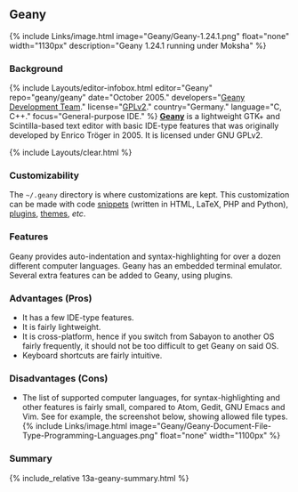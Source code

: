 ## Geany
{% include Links/image.html image="Geany/Geany-1.24.1.png" float="none" width="1130px" description="Geany 1.24.1 running under Moksha" %}

### Background
{% include Layouts/editor-infobox.html editor="Geany" repo="geany/geany" date="October 2005." developers="<a href='https://github.com/geany/geany/graphs/contributors' link='_blank'>Geany Development Team</a>." license="<a href='https://github.com/geany/geany/blob/master/COPYING' link='_blank'>GPLv2</a>." country="Germany." language="C, C++." focus="General-purpose IDE." %}
[**Geany**](http://geany.org/) is a lightweight GTK+ and Scintilla-based text editor with basic IDE-type features that was originally developed by Enrico Tr&ouml;ger in 2005. It is licensed under GNU GPLv2.

{% include Layouts/clear.html %}<br/>
### Customizability
The `~/.geany` directory is where customizations are kept. This customization can be made with code [snippets](http://www.geany.org/Download/Extras) (written in HTML, LaTeX, PHP and Python), [plugins](http://www.geany.org/Support/Plugins), [themes](https://github.com/geany/geany-themes/), *etc*.

### Features
Geany provides auto-indentation and syntax-highlighting for over a dozen different computer languages. Geany has an embedded terminal emulator. Several extra features can be added to Geany, using plugins.

### Advantages (Pros)
* It has a few IDE-type features.
* It is fairly lightweight.
* It is cross-platform, hence if you switch from Sabayon to another OS fairly frequently, it should not be too difficult to get Geany on said OS.
* Keyboard shortcuts are fairly intuitive.

### Disadvantages (Cons)
* The list of supported computer languages, for syntax-highlighting and other features is fairly small, compared to Atom, Gedit, GNU Emacs and Vim. See for example, the screenshot below, showing allowed file types.
{% include Links/image.html image="Geany/Geany-Document-File-Type-Programming-Languages.png" float="none" width="1100px" %}

### Summary
{% include_relative 13a-geany-summary.html %}
